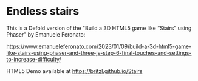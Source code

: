 # Endless stairs

This is a Defold version of the "Build a 3D HTML5 game like “Stairs” using Phaser" by Emanuele Feronato:

https://www.emanueleferonato.com/2023/01/09/build-a-3d-html5-game-like-stairs-using-phaser-and-three-js-step-6-final-touches-and-settings-to-increase-difficulty/


HTML5 Demo available at https://britzl.github.io/Stairs
